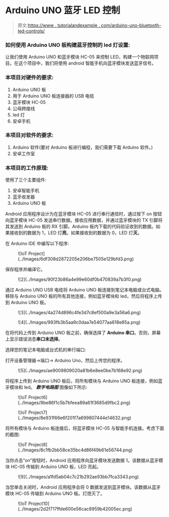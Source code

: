 # Arduino UNO 蓝牙 LED 控制

> 原文:[https://www . tutorialandexample . com/arduino-uno-bluetooth-led-controls/](https://www.tutorialandexample.com/arduino-uno-bluetooth-led-controls/)

### 如何使用 Arduino UNO 板构建蓝牙控制的 led 灯设置:

让我们使用 Arduino UNO 和蓝牙模块 HC-05 来控制 LED，构建一个物联网项目。在这个项目中，我们将使用 android 智能手机向蓝牙模块发送蓝牙信号。

### 本项目对硬件的要求:

1.  Arduino UNO 板
2.  用于 Arduino UNO 板连接器的 USB 电缆
3.  蓝牙模块 HC-05
4.  公母跨接线
5.  led 灯
6.  安卓手机

### 本项目对软件的要求:

1.  Arduino 软件(要对 Arduino 板进行编程，我们需要下载 Arduino 软件。)
2.  安卓工作室

### 本项目的工作原理:

使用了三个主要组件:

1.  安卓智能手机
2.  蓝牙收发器
3.  Arduino UNO 板

Android 应用程序设计为在蓝牙模块 HC-05 进行串行通信时，通过按下 on 按钮向蓝牙模块 HC-05 发送串行数据。接收应用数据，并通过蓝牙模块的 TX 引脚将其发送到 Arduino 板的 RX 引脚。Arduino 板内下载的代码验证收到的数据。如果接收到的数据为 1，LED 灯**亮**，如果接收到的数据为 0，LED 灯**灭**。

在 Arduino IDE 中编写以下程序:

<figure class="wp-block-image">![IoT Project](../Images/6df308d2872205e206be7505e129bfd3.png)</figure>

保存程序并编译它。

<figure class="wp-block-image">![2](../Images/90f23b86a4e99e60df0b470839a7b3f0.png)</figure>

通过 Arduino UNO USB 电缆将 Arduino UNO 板连接到笔记本电脑或台式电脑。移除与 Arduino UNO 板的所有其他连接，例如蓝牙模块和 led，然后将程序上传到 Arduino UNO 板。

<figure class="wp-block-image">![3](../Images/4a274d896c4fe3d7c8ef500a9e3a56a6.png)</figure>

<figure class="wp-block-image">![4](../Images/993fb3b5aa9c0daa7e54077aa618e85a.png)</figure>

在将代码上传到 Arduino UNO 板之前，确保选择了 **Arduino 串口**。否则，屏幕上显示错误消息**串口未选择**。

选择您的笔记本电脑或台式机的串行端口:

打开设备管理器->端口-> Arduino Uno，然后上传您的程序。

<figure class="wp-block-image">![5](../Images/ae9009809020a81b6e8ee0be7b168e92.png)</figure>

将程序上传到 Arduino UNO 板后，将所有模块与 Arduino UNO 板连接，例如蓝牙模块和 led。 ***数字电路图*** 图像如下所示:

<figure class="wp-block-image">![IoT Project6](../Images/9be86f1c5b7bfeea89a61f3685d9fbc2.png)</figure>

<figure class="wp-block-image">![IoT Project7](../Images/8e931f66e6f201f7a699807444e14632.png)</figure>

将所有模块与 Arduino 板连接后，将蓝牙模块 HC-05 与智能手机连接。考虑下面的截图:

<figure class="wp-block-image">![IoT Project8](../Images/8c1fb2bb58ce35bc4d86f49b61e56744.png)</figure>

当你点击“on”按钮时，Android 应用程序向蓝牙模块发送数据 1。该数据从蓝牙模块 HC-05 传输到 Arduino UNO 板，LED 亮起。

<figure class="wp-block-image">![9](../Images/a1fd5ab04c7c21b292ae93bb7fca3343.png)</figure>

当您单击关闭时，Android 应用程序会将 0 数据发送到蓝牙模块。该数据从蓝牙模块 HC-05 传输到 Arduino UNO 板。灯熄灭了。

<figure class="wp-block-image">![IoT Project10](../Images/2d2f717ffde600e56cac8959b42005ec.png)</figure>
